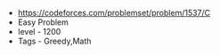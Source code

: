 * https://codeforces.com/problemset/problem/1537/C
* Easy Problem
* level - 1200
* Tags - Greedy,Math
